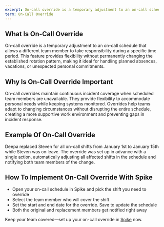 ```yaml
---
excerpt: On-call override is a temporary adjustment to an on-call schedule that allows a different team member to take responsibility during a specific time period.
term: On-Call Override
---
```

## What Is On-Call Override

On-call override is a temporary adjustment to an on-call schedule that allows a different team member to take responsibility during a specific time period. This feature provides flexibility without permanently changing the established rotation pattern, making it ideal for handling planned absences, vacations, or unexpected personal commitments.

## Why Is On-Call Override Important

On-call overrides maintain continuous incident coverage when scheduled team members are unavailable. They provide flexibility to accommodate personal needs while keeping systems monitored. Overrides help teams adapt to changing circumstances without disrupting the entire schedule, creating a more supportive work environment and preventing gaps in incident response.

## Example Of On-Call Override

Deepa replaced Steven for all on-call shifts from January 1st to January 15th while Steven was on leave. The override was set up in advance with a single action, automatically adjusting all affected shifts in the schedule and notifying both team members of the change.

## How To Implement On-Call Override With Spike

- Open your on-call schedule in Spike and pick the shift you need to override
- Select the team member who will cover the shift
- Set the start and end date for the override. Save to update the schedule
- Both the original and replacement members get notified right away

Keep your team covered—set up your on-call override in [Spike](https://app.spike.sh/signup) now.